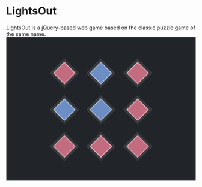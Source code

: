# LightsOut
LightsOut is a jQuery-based web game based on the classic puzzle game of the same name.
![page screenshot](/images/screenshot.png)
